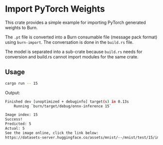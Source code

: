 # Import PyTorch Weights

This crate provides a simple example for importing PyTorch generated weights to Burn.

The `.pt` file is converted into a Burn consumable file (message pack format) using `burn-import`.
The conversation is done in the `build.rs` file.

The model is separated into a sub-crate because `build.rs` needs for conversion and build.rs cannot
import modules for the same crate.

## Usage

```bash
cargo run -- 15
```

Output:

```bash
Finished dev [unoptimized + debuginfo] target(s) in 0.13s
    Running `burn/target/debug/onnx-inference 15`

Image index: 15
Success!
Predicted: 5
Actual: 5
See the image online, click the link below:
https://datasets-server.huggingface.co/assets/mnist/--/mnist/test/15/image/image.jpg
```
